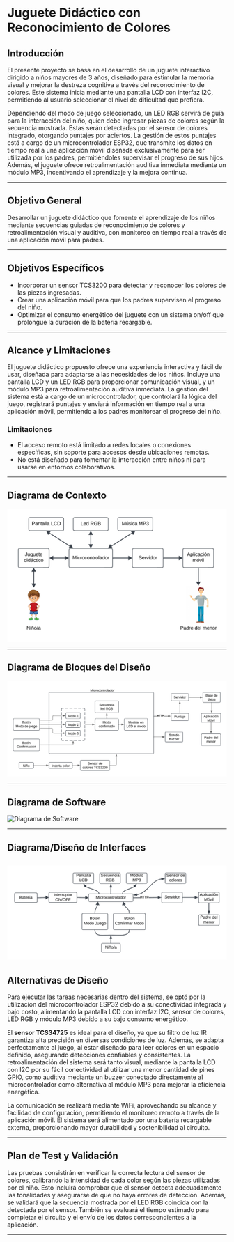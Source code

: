 
# Juguete Didáctico con Reconocimiento de Colores

## Introducción

El presente proyecto se basa en el desarrollo de un juguete interactivo dirigido a niños mayores de 3 años, diseñado para estimular la memoria visual y mejorar la destreza cognitiva a través del reconocimiento de colores. Este sistema inicia mediante una pantalla LCD con interfaz I2C, permitiendo al usuario seleccionar el nivel de dificultad que prefiera.

Dependiendo del modo de juego seleccionado, un LED RGB servirá de guía para la interacción del niño, quien debe ingresar piezas de colores según la secuencia mostrada. Estas serán detectadas por el sensor de colores integrado, otorgando puntajes por aciertos. La gestión de estos puntajes está a cargo de un microcontrolador ESP32, que transmite los datos en tiempo real a una aplicación móvil diseñada exclusivamente para ser utilizada por los padres, permitiéndoles supervisar el progreso de sus hijos. Además, el juguete ofrece retroalimentación auditiva inmediata mediante un módulo MP3, incentivando el aprendizaje y la mejora continua.

---

## Objetivo General

Desarrollar un juguete didáctico que fomente el aprendizaje de los niños mediante secuencias guiadas de reconocimiento de colores y retroalimentación visual y auditiva, con monitoreo en tiempo real a través de una aplicación móvil para padres.

---

## Objetivos Específicos

- Incorporar un sensor TCS3200 para detectar y reconocer los colores de las piezas ingresadas.
- Crear una aplicación móvil para que los padres supervisen el progreso del niño.
- Optimizar el consumo energético del juguete con un sistema on/off que prolongue la duración de la batería recargable.

---

## Alcance y Limitaciones

El juguete didáctico propuesto ofrece una experiencia interactiva y fácil de usar, diseñada para adaptarse a las necesidades de los niños. Incluye una pantalla LCD y un LED RGB para proporcionar comunicación visual, y un módulo MP3 para retroalimentación auditiva inmediata. La gestión del sistema está a cargo de un microcontrolador, que controlará la lógica del juego, registrará puntajes y enviará información en tiempo real a una aplicación móvil, permitiendo a los padres monitorear el progreso del niño.

### Limitaciones

- El acceso remoto está limitado a redes locales o conexiones específicas, sin soporte para accesos desde ubicaciones remotas.
- No está diseñado para fomentar la interacción entre niños ni para usarse en entornos colaborativos.

---

## Diagrama de Contexto

![Diagrama de Contexto](recursos/DiagramaContexto.png)


---

## Diagrama de Bloques del Diseño

![Diagrama de Bloques](recursos/DiagramaBloques.png)

---

## Diagrama de Software

![Diagrama de Software](recursos/MáquinaEstado.png)

---

## Diagrama/Diseño de Interfaces

![Diagrama de Interfaces](recursos/DiagramaInterfaces.png)
---

## Alternativas de Diseño

Para ejecutar las tareas necesarias dentro del sistema, se optó por la utilización del microcontrolador ESP32 debido a su conectividad integrada y bajo costo, alimentando la pantalla LCD con interfaz I2C, sensor de colores, LED RGB y módulo MP3 debido a su bajo consumo energético.

El **sensor TCS34725** es ideal para el diseño, ya que su filtro de luz IR garantiza alta precisión en diversas condiciones de luz. Además, se adapta perfectamente al juego, al estar diseñado para leer colores en un espacio definido, asegurando detecciones confiables y consistentes. La retroalimentación del sistema será tanto visual, mediante la pantalla LCD con I2C por su fácil conectividad al utilizar una menor cantidad de pines GPIO, como auditiva mediante un buzzer conectado directamente al microcontrolador como alternativa al módulo MP3 para mejorar la eficiencia energética.

La comunicación se realizará mediante WiFi, aprovechando su alcance y facilidad de configuración, permitiendo el monitoreo remoto a través de la aplicación móvil. El sistema será alimentado por una batería recargable externa, proporcionando mayor durabilidad y sostenibilidad al circuito.

---

## Plan de Test y Validación

Las pruebas consistirán en verificar la correcta lectura del sensor de colores, calibrando la intensidad de cada color según las piezas utilizadas por el niño. Esto incluirá comprobar que el sensor detecta adecuadamente las tonalidades y asegurarse de que no haya errores de detección. Además, se validará que la secuencia mostrada por el LED RGB coincida con la detectada por el sensor. También se evaluará el tiempo estimado para completar el circuito y el envío de los datos correspondientes a la aplicación.

---
